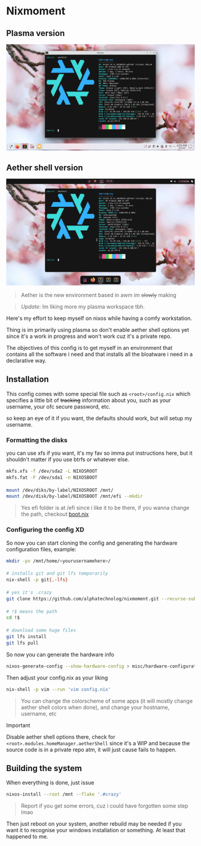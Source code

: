 # Nixmoment

## Plasma version
![banner.png](./assets/banner.png)

## Aether shell version
![banner-aether.png](./assets/banner-aether.png)

> Aether is the new environment based in awm im ~~slowly~~ making

> *Update*: Im liking more my plasma workspace tbh.

Here's my effort to keep myself on nixos while having a comfy workstation.

Thing is im primarily using plasma so don't enable aether shell options
yet since it's a work in progress and won't work cuz it's a private repo.

The objectives of this config is to get myself in an environment that
contains all the software i need and that installs all the bloatware i need
in a declarative way.

## Installation

This config comes with some special file such as `<root>/config.nix` which specifies a little
bit of ~~tracking~~ information about you, such as your username, your ofc secure password, etc.

so keep an eye of it if you want, the defaults should work, but will setup my username.

### Formatting the disks

you can use xfs if you want, it's my fav so imma put instructions here, but it shouldn't matter
if you use btrfs or whatever else.

```sh
mkfs.xfs -f /dev/sda2 -L NIXOSROOT
mkfs.fat -F /dev/sda1 -n NIXOSBOOT

mount /dev/diks/by-label/NIXOSROOT /mnt/
mount /dev/disk/by-label/NIXOSBOOT /mnt/efi --mkdir
```

> Yes efi folder is at /efi since i like it to be there, if you wanna change the path, checkout [boot.nix](./crazy/core/boot.nix)

### Configuring the config XD

So now you can start cloning the config and generating the hardware configuration files, example:

```sh
mkdir -pv /mnt/home/<yourusernamehere>/

# installs git and git lfs temporarily
nix-shell -p git{,-lfs}

# yes it's .crazy
git clone https://github.com/alphatechnolog/nixmoment.git --recurse-submodules /mnt/home/<yourusernamehere>/.crazy

# !$ means the path
cd !$

# download some huge files
git lfs install
git lfs pull
```

So now you can generate the hardware info

```sh
nixos-generate-config --show-hardware-config > misc/hardware-configuration.nix
```

Then adjust your config.nix as your liking

```sh
nix-shell -p vim --run 'vim config.nix'
```

> You can change the colorscheme of some apps (it will mostly change aether shell colors when done), and change your hostname, username, etc

> [!IMPORTANT]
> Disable aether shell options there, check for `<root>.modules.homeManager.aetherShell` since it's a WIP
> and because the source code is in a private repo atm, it will just cause fails to happen.

## Building the system

When everything is done, just issue

```sh
nixos-install --root /mnt --flake '.#crazy'
```

> Report if you get some errors, cuz i could have forgotten some step lmao

Then just reboot on your system, another rebuild may be needed if you want it to recognise your windows installation or something.
At least that happened to me.
